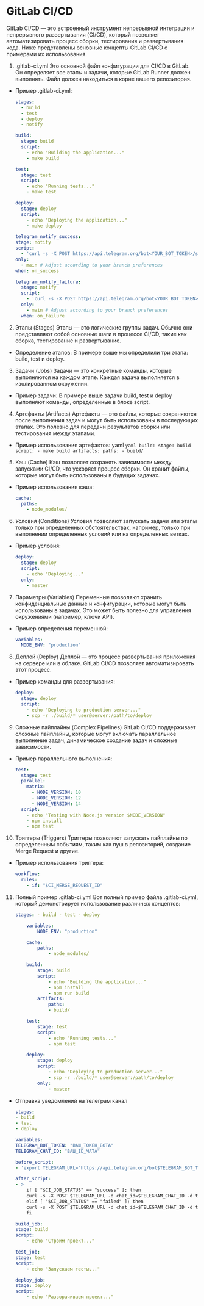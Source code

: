 # GitLab CI/CD

GitLab CI/CD — это встроенный инструмент непрерывной интеграции и непрерывного развертывания (CI/CD), который позволяет автоматизировать процесс сборки, тестирования и развертывания кода. Ниже представлены основные концепты GitLab CI/CD с примерами их использования.

1. .gitlab-ci.yml
   Это основной файл конфигурации для CI/CD в GitLab. Он определяет все этапы и задачи, которые GitLab Runner должен выполнять. Файл должен находиться в корне вашего репозитория.

- Пример .gitlab-ci.yml:

  ```yaml
  stages:
    - build
    - test
    - deploy
    - notify

  build:
    stage: build
    script:
      - echo "Building the application..."
      - make build

  test:
    stage: test
    script:
      - echo "Running tests..."
      - make test

  deploy:
    stage: deploy
    script:
      - echo "Deploying the application..."
      - make deploy

  telegram_notify_success:
  stage: notify
  script:
    - 'curl -s -X POST https://api.telegram.org/bot<YOUR_BOT_TOKEN>/sendMessage -d chat_id=<YOUR_CHAT_ID> -d text="✅ Pipeline Success: $CI_PROJECT_NAME\nCommit: $CI_COMMIT_MESSAGE"'
  only:
    - main # Adjust according to your branch preferences
  when: on_success

  telegram_notify_failure:
    stage: notify
    script:
      - 'curl -s -X POST https://api.telegram.org/bot<YOUR_BOT_TOKEN>/sendMessage -d chat_id=<YOUR_CHAT_ID> -d text="❌ Pipeline Failure: $CI_PROJECT_NAME\nCommit: $CI_COMMIT_MESSAGE"'
    only:
      - main # Adjust according to your branch preferences
    when: on_failure
  ```

2. Этапы (Stages)
   Этапы — это логические группы задач. Обычно они представляют собой основные шаги в процессе CI/CD, такие как сборка, тестирование и развертывание.

- Определение этапов: В примере выше мы определили три этапа: build, test и deploy.

3. Задачи (Jobs)
   Задачи — это конкретные команды, которые выполняются на каждом этапе. Каждая задача выполняется в изолированном окружении.

- Пример задачи: В примере выше задачи build, test и deploy выполняют команды, определенные в блоке script.

4. Артефакты (Artifacts)
   Артефакты — это файлы, которые сохраняются после выполнения задач и могут быть использованы в последующих этапах. Это полезно для передачи результатов сборки или тестирования между этапами.

- Пример использования артефактов:
  yaml
  `yaml
build:
    stage: build
    script:
        - make build
    artifacts:
        paths:
        - build/
`

5. Кэш (Cache)
   Кэш позволяет сохранять зависимости между запусками CI/CD, что ускоряет процесс сборки. Он хранит файлы, которые могут быть использованы в будущих задачах.

- Пример использования кэша:
  ```yaml
  cache:
    paths:
      - node_modules/
  ```

6. Условия (Conditions)
   Условия позволяют запускать задачи или этапы только при определенных обстоятельствах, например, только при выполнении определенных условий или на определенных ветках.

- Пример условия:
  ```yaml
  deploy:
    stage: deploy
    script:
      - echo "Deploying..."
    only:
      - master
  ```

7. Параметры (Variables)
   Переменные позволяют хранить конфиденциальные данные и конфигурации, которые могут быть использованы в задачах. Это может быть полезно для управления окружениями (например, ключи API).

- Пример определения переменной:
  ```yaml
  variables:
    NODE_ENV: "production"
  ```

8. Деплой (Deploy)
   Деплой — это процесс развертывания приложения на сервере или в облаке. GitLab CI/CD позволяет автоматизировать этот процесс.

- Пример команды для развертывания:
  ```yaml
  deploy:
    stage: deploy
    script:
      - echo "Deploying to production server..."
      - scp -r ./build/* user@server:/path/to/deploy
  ```

9. Сложные пайплайны (Complex Pipelines)
   GitLab CI/CD поддерживает сложные пайплайны, которые могут включать параллельное выполнение задач, динамическое создание задач и сложные зависимости.

- Пример параллельного выполнения:
  ```yaml
  test:
    stage: test
    parallel:
      matrix:
        - NODE_VERSION: 10
        - NODE_VERSION: 12
        - NODE_VERSION: 14
    script:
      - echo "Testing with Node.js version $NODE_VERSION"
      - npm install
      - npm test
  ```

10. Триггеры (Triggers)
    Триггеры позволяют запускать пайплайны по определенным событиям, таким как пуш в репозиторий, создание Merge Request и другие.

- Пример использования триггера:
  ```yaml
  workflow:
    rules:
      - if: "$CI_MERGE_REQUEST_ID"
  ```

11. Полный пример .gitlab-ci.yml
    Вот полный пример файла .gitlab-ci.yml, который демонстрирует использование различных концептов:

    ```yaml
    stages: - build - test - deploy

        variables:
            NODE_ENV: "production"

        cache:
            paths:
                - node_modules/

        build:
            stage: build
            script:
                - echo "Building the application..."
                - npm install
                - npm run build
            artifacts:
                paths:
                - build/

        test:
            stage: test
            script:
                - echo "Running tests..."
                - npm test

        deploy:
            stage: deploy
            script:
                - echo "Deploying to production server..."
                - scp -r ./build/* user@server:/path/to/deploy
            only:
                - master
    ```

- Отправка уведомлений на телеграм канал

  ```yaml
  stages:
  - build
  - test
  - deploy

  variables:
  TELEGRAM_BOT_TOKEN: "ВАШ_ТОКЕН_БОТА"
  TELEGRAM_CHAT_ID: "ВАШ_ID_ЧАТА"

  before_script:
  - 'export TELEGRAM_URL="https://api.telegram.org/bot$TELEGRAM_BOT_TOKEN/sendMessage"'

  after_script:
  - >
      if [ "$CI_JOB_STATUS" == "success" ]; then
      curl -s -X POST $TELEGRAM_URL -d chat_id=$TELEGRAM_CHAT_ID -d text="Сборка успешна: $CI_PROJECT_NAME - $CI_COMMIT_REF_NAME"
      elif [ "$CI_JOB_STATUS" == "failed" ]; then
      curl -s -X POST $TELEGRAM_URL -d chat_id=$TELEGRAM_CHAT_ID -d text="Сборка не удалась: $CI_PROJECT_NAME - $CI_COMMIT_REF_NAME"
      fi

  build_job:
  stage: build
  script:
      - echo "Строим проект..."

  test_job:
  stage: test
  script:
      - echo "Запускаем тесты..."

  deploy_job:
  stage: deploy
  script:
      - echo "Разворачиваем проект..."
  ```
